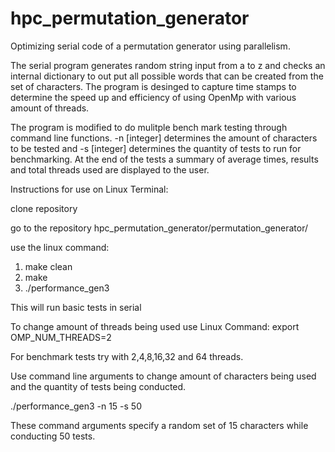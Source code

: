 # hpc_permutation_generator
Optimizing serial code of a permutation generator using parallelism.

The serial program generates random string input from a to z and checks an internal dictionary to out put all possible words that can be created from the set of characters. The program is desinged to capture time stamps to determine the speed up and efficiency of using OpenMp with various amount of threads.


The program is modified to do mulitple bench mark testing through command line functions. -n [integer] determines the amount of characters to be tested and -s [integer] determines the quantity of tests
to run for benchmarking. At the end of the tests a summary of average times, results and total threads used are displayed to the user.

Instructions for use on Linux Terminal:

clone repository

go to the repository hpc_permutation_generator/permutation_generator/

use the linux command:
1. make clean
2. make
3. ./performance_gen3

This will run basic tests in serial

To change amount of threads being used use Linux Command:
export OMP_NUM_THREADS=2

For benchmark tests try with 2,4,8,16,32 and 64 threads.

Use command line arguments to change amount of characters being used and the quantity of tests being conducted.

./performance_gen3 -n 15 -s 50

These command arguments specify a random set of 15 characters while conducting 50 tests.

